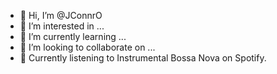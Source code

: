 - 👋 Hi, I’m @JConnrO
- 👀 I’m interested in ...
- 🌱 I’m currently learning ...
- 💞️ I’m looking to collaborate on ...
- 🎷 Currently listening to Instrumental Bossa Nova on Spotify.


<!---
JConnrO/JConnrO is a ✨ special ✨ repository because its `README.md` (this file) appears on your GitHub profile.
You can click the Preview link to take a look at your changes.
--->

